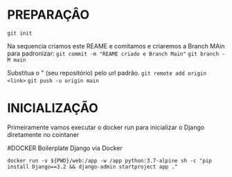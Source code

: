# PREPARAÇÂO 

```git init```

Na sequencia criamos este REAME e comitamos e criaremos a Branch MAin para padronizar:
```git commit -m "REAME criado e Branch Main"```
```git branch -M main```


Substitua o " <link> (seu repositório) pelo url padrão.
```git remote add origin <link>```
```git push -u origin main```



# INICIALIZAÇÃO

Primeiramente vamos executar o docker run para inicializar o Django diretamente no cointaner

#DOCKER
Boilerplate Django via Docker
```
docker run -v ${PWD}/web:/app -w /app python:3.7-alpine sh -c "pip install Django==3.2 && django-admin startproject app ."
```
